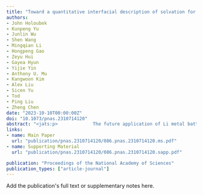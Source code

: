 ```yaml
---
title: "Toward a quantitative interfacial description of solvation for Li metal battery operation under extreme conditions"
authors:
- John Holoubek
- Kunpeng Yu
- Junlin Wu
- Shen Wang
- Mingqian Li
- Hongpeng Gao
- Zeyu Hui
- Gayea Hyun
- Yijie Yin
- Anthony U. Mu
- Kangwoon Kim
- Alex Liu
- Sicen Yu
- Tod
- Ping Liu
- Zheng Chen
date: "2023-10-10T00:00:00Z"
doi: "10.1073/pnas.2310714120"
abstract: "<jats:p>             The future application of Li metal batteries (LMBs) at scale demands electrolytes that endow improved performance under fast-charging and low-temperature operating conditions. Recent works indicate that desolvation kinetics of Li             <jats:sup>+</jats:sup>             plays a crucial role in enabling such behavior. However, the modulation of this process has typically been achieved through inducing qualitative degrees of ion pairing into the system. In this work, we find that a more quantitative control of the ion pairing is crucial to minimizing the desolvation penalty at the electrified interface and thus the reversibility of the Li metal anode under kinetic strain. This effect is demonstrated in localized electrolytes based on strongly and weakly bound ether solvents that allow for the deconvolution of solvation chemistry and structure. Unexpectedly, we find that maximum degrees of ion pairing are suboptimal for ultralow temperature and high-rate operation and that reversibility is substantially improved via slight local dilution away from the saturation point. Further, we find that at the optimum degree of ion pairing for each system, weakly bound solvents still produce superior behavior. The impact of these structure and chemistry effects on charge transfer are then explicitly resolved via experimental and computational analyses. Lastly, we demonstrate that the locally optimized diethyl ether-based localized-high-concentration electrolytes supports kinetic strained operating conditions, including cycling down to −60 °C and 20-min fast charging in LMB full cells. This work demonstrates that explicit, quantitative optimization of the Li             <jats:sup>+</jats:sup>             solvation state is necessary for developing LMB electrolytes capable of low-temperature and high-rate operation.           </jats:p>"
links:
- name: Main Paper
  url: "publication/pnas.2310714120/086.pnas.2310714120.ms.pdf" 
- name: Supporting Material
  url: "publication/pnas.2310714120/086.pnas.2310714120.sapp.pdf" 

publication: "Proceedings of the National Academy of Sciences"
publication_types: ["article-journal"]
---
```


Add the publication's full text or supplementary notes here.
